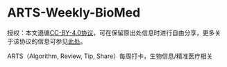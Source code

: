# ARTS-Weekly-BioMed

授权：本文遵循[CC-BY-4.0协议](LICENSE)，可在保留原出处信息时进行自由分享，更多关于该协议的信息可参见[此处](https://creativecommons.org/licenses/by/4.0/deed.zh)。

ARTS（Algorithm, Review, Tip, Share）每周打卡，生物信息/精准医疗相关
